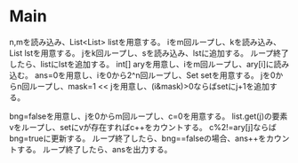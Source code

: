 # Main
n,mを読み込み、List<List<Integer>> listを用意する。
iをm回ループし、kを読み込み、List<Integer> lstを用意する。
jをk回ループし、sを読み込み、lstに追加する。
ループ終了したら、listにlstを追加する。
int[] aryを用意し、iをm回ループし、ary[i]に読み込む。
ans=0を用意し、iを0から2^n回ループし、Set<Integer> setを用意する。
jを0からn回ループし、mask=1 << jを用意し、(i&mask)>0ならばsetにj+1を追加する。

bng=falseを用意し、jを0からm回ループし、c=0を用意する。
list.get(j)の要素vをループし、setにvが存在すればc++をカウントする。
c%2!=ary[j]ならばbng=trueに更新する。
ループ終了したら、bng==falseの場合、ans++をカウントする。
ループ終了したら、ansを出力する。
